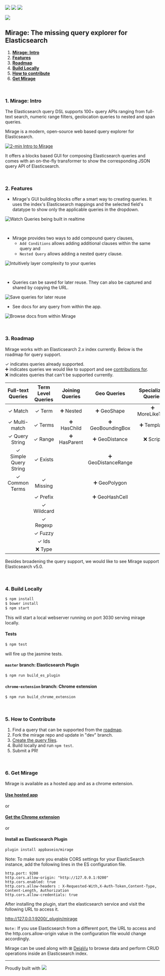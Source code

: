 [![](https://img.shields.io/badge/License-Apache%202.0-green.svg)](https://github.com/appbaseio/mirage/blob/dev/LICENSE.md) [![](https://img.shields.io/badge/angular-2.0.0--rc.4-blue.svg)](https://github.com/appbaseio/mirage/blob/dev/package.json#L20) <a href="https://codeclimate.com/github/appbaseio/mirage"><img src="https://codeclimate.com/github/appbaseio/mirage/badges/gpa.svg" /></a>


![](http://i.imgur.com/RoyFbSb.png?1)

## Mirage: The missing query explorer for Elasticsearch

1. **[Mirage: Intro](#1-mirage-intro)**   
2. **[Features](#2-features)**  
3. **[Roadmap](#3-roadmap)** 
4. **[Build Locally](#4-build-locally)**  
5. **[How to contribute](#5-how-to-contribute)** 
6. **[Get Mirage](#6-get-mirage)**  


<br>

### 1. Mirage: Intro

The Elasticsearch query DSL supports 100+ query APIs ranging from full-text search, numeric range filters, geolocation queries to nested and span queries. 

Mirage is a modern, open-source web based query explorer for Elasticsearch. 

[![2-min Intro to Mirage](https://i.imgur.com/mBMBdfU.png)](https://vimeo.com/185000306)

It offers a blocks based GUI for composing Elasticsearch queries and comes with an on-the-fly transformer to show the corresponding JSON query API of Elasticsearch.

<br>

### 2. Features

* Mirage's GUI building blocks offer a smart way to creating queries. It uses the index's Elasticsearch mappings and the selected field's datatype to show only the applicable queries in the dropdown.

![Watch Queries being built in realtime](http://i.imgur.com/9ActpEK.gif)  

<br>

* Mirage provides two ways to add compound query clauses, 
  * `Add Conditions` allows adding additional clauses within the same query and  
  * `Nested Query` allows adding a nested query clause. 

![Intuitively layer complexity to your queries](http://i.imgur.com/uFpBv4e.gif)  

<br>

* Queries can be saved for later reuse. They can also be captured and shared by copying the URL.

![Save queries for later reuse](http://i.imgur.com/NMAi5tn.gif)

* See docs for any query from within the app.

![Browse docs from within Mirage](http://i.imgur.com/9bDf6ax.gif)

<br>

### 3. Roadmap

Mirage works with an Elasticsearch 2.x index currently. Below is the roadmap for query support.

✓ indicates queries already supported.  
➕ indicates queries we would like to support and see [contributions for](#5-how-to-contribute).  
❌ indicates queries that can't be supported currently.

| Full-text Queries      | Term Level Queries  | Joining Queries | Geo Queries          | Specialized Queries | Span Queries |
| :--------------------: |:-------------------:| :--------------:| :-------------------:|:-------------------:|:------------:|
| 	✓ Match               | 	✓ Term             | ➕ Nested       | ➕ GeoShape          | ➕ MoreLikeThis     | ➕ SpanTerm   |
| 	✓ Multi-match         | 	✓ Terms            | ➕ HasChild     | ➕ GeoBoundingBox    | ➕ Template         | ➕ SpanMulti  |
| 	✓ Query String        | 	✓ Range            | ➕ HasParent    | ➕ GeoDistance       | ❌ Script           | ➕ SpanFirst  |
| 	✓ Simple Query String | 	✓ Exists           |                 | ➕ GeoDistanceRange  |                     | ➕ SpanNear   |
| 	✓ Common Terms        | 	✓ Missing          |                 | ➕ GeoPolygon        |                     | ➕ SpanOr     |
|                        | 	✓ Prefix           |                 | ➕ GeoHashCell       |                     | ➕ SpanNot    |
|                        | 	✓ Wildcard         |                 |                      |                     | ➕ SpanContaining   |
|                        | 	✓ Regexp           |                 |                      |                     | ➕ SpanWithin   |
|                        | 	✓ Fuzzy            |                 |                      |                     |
|                        | 	✓ Ids              |                 |                      |                     |
|                        | ❌ Type             |                 |                      |                     |

Besides broadening the query support, we would like to see Mirage support Elasticsearch v5.0.

<br>

### 4. Build Locally

```sh
$ npm install 
$ bower install
$ npm start
```

This will start a local webserver running on port 3030 serving mirage locally.

#### Tests

```sh
$ npm test
```

will fire up the jasmine tests. 

#### `master` branch: Elasticsearch Plugin

```sh
$ npm run build_es_plugin
```

#### `chrome-extension` branch: Chrome extension

```sh
$ npm run build_chrome_extension
```

<br>

### 5. How to Contribute  

1. Find a query that can be supported from the [roadmap](#3-roadmap).  
2. Fork the mirage repo and update in "dev" branch.
3. [Create the query files](https://github.com/appbaseio/mirage/blob/dev/HOW-TO-CONTRIBUTE.md).  
4. Build locally and run `npm test`.
5. Submit a PR!

<br>

### 6. Get Mirage

Mirage is available as a hosted app and as a chrome extension.

#### [Use hosted app](http://appbaseio.github.io/mirage)  

or  

#### [Get the Chrome extension](https://chrome.google.com/webstore/detail/mirage/dcnlpfmnpoggchflmdnkgiepijgljoka)

or

#### Install as Elasticsearch Plugin

```sh
plugin install appbaseio/mirage
```

Note: To make sure you enable CORS settings for your ElasticSearch instance, add the following lines in the ES configuration file.

```
http.port: 9200
http.cors.allow-origin: "http://127.0.0.1:9200"
http.cors.enabled: true
http.cors.allow-headers : X-Requested-With,X-Auth-Token,Content-Type, Content-Length, Authorization
http.cors.allow-credentials: true
```

After installing the plugin, start the elasticsearch service and visit the following URL to access it.

http://127.0.0.1:9200/_plugin/mirage

``Note:`` If you use Elasticsearch from a different port, the URL to access and the http.cors.allow-origin value in the configuration file would change accordingly.

Mirage can be used along with ⊞ [DejaVu](https://github.com/appbaseio/dejaVu) to browse data and perform CRUD operations inside an Elasticsearch index.

---

Proudly built with ![](https://avatars0.githubusercontent.com/u/139426?v=3&s=20)
